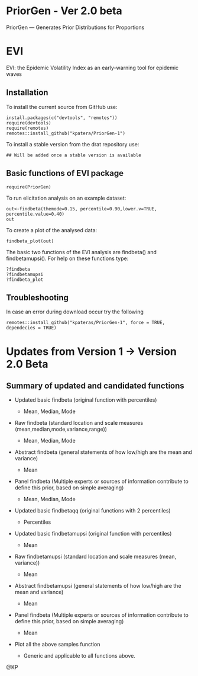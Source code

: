 # PriorGen - Ver 2.0 beta
 PriorGen — Generates Prior Distributions for Proportions  

# EVI
EVI: the Epidemic Volatility Index as an early-warning tool for epidemic waves

## Installation

To install the current source from GitHub use:

    install.packages(c("devtools", "remotes"))
    require(devtools)
    require(remotes)
    remotes::install_github("kpatera/PriorGen-1")

To install a stable version from the drat repository use:

    ## Will be added once a stable version is available

## Basic functions of EVI package

    require(PriorGen)

To run elicitation analysis on an example dataset:

    out<-findbeta(themode=0.15, percentile=0.90,lower.v=TRUE, percentile.value=0.40)
    out
    
To create a plot of the analysed data: 

    findbeta_plot(out)
    
The basic two functions of the EVI analysis are findbeta() and findbetamupsi(). For help on these functions type:  
    
    ?findbeta
    ?findbetamupsi
    ?findbeta_plot
    
## Troubleshooting

In case an error during download occur try the following

    remotes::install_github("kpateras/PriorGen-1", force = TRUE, dependecies = TRUE)



# Updates from Version 1 -> Version 2.0 Beta


## Summary of updated and candidated functions
* Updated basic findbeta (original function with percentiles)
    + Mean, Median, Mode
* Raw findbeta (standard location and scale measures (mean,median,mode,variance,range))
    + Mean, Median, Mode
* Abstract findbeta (general statements of how low/high are the mean and variance)
    + Mean
* Panel findbeta (Multiple experts or sources of information contribute to define this prior, based on simple averaging)
    + Mean, Median, Mode
* Updated basic findbetaqq (original functions with 2 percentiles)
    + Percentiles
* Updated basic findbetamupsi (original function with percentiles)
    + Mean
* Raw findbetamupsi (standard location and scale measures (mean, variance))
    + Mean
* Abstract findbetamupsi (general statements of how low/high are the mean and variance)
    + Mean
* Panel findbeta (Multiple experts or sources of information contribute to define this prior, based on simple averaging)
    + Mean
    
* Plot all the above samples function
    + Generic and applicable to all functions above.
    
@KP
